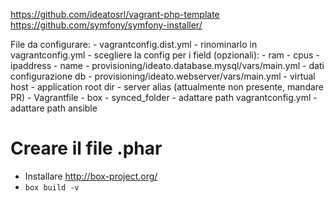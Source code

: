 https://github.com/ideatosrl/vagrant-php-template
https://github.com/symfony/symfony-installer/

File da configurare:
    - vagrantconfig.dist.yml
        - rinominarlo in vagrantconfig.yml
        - scegliere la config per i field (opzionali):
            - ram
            - cpus
            - ipaddress
            - name
    - provisioning/ideato.database.mysql/vars/main.yml
        - dati configurazione db
    - provisioning/ideato.webserver/vars/main.yml
        - virtual host
        - application root dir
        - server alias (attualmente non presente, mandare PR)
    - Vagrantfile
        - box
        - synced_folder
        - adattare path vagrantconfig.yml
        - adattare path ansible

        
# Creare il file .phar

- Installare http://box-project.org/
- `box build -v`

